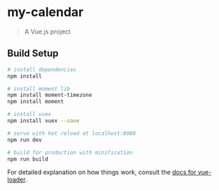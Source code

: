 # my-calendar

> A Vue.js project

## Build Setup

``` bash
# install dependencies
npm install

# install moment lib
npm install moment-timezone
npm install moment

# install vuex
npm install vuex --save

# serve with hot reload at localhost:8080
npm run dev

# build for production with minification
npm run build
```

For detailed explanation on how things work, consult the [docs for vue-loader](http://vuejs.github.io/vue-loader).
